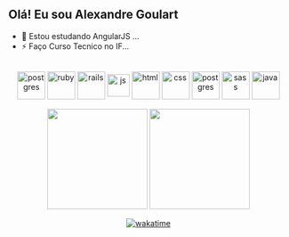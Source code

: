 ## Olá! Eu sou Alexandre Goulart

- 🌱 Estou estudando AngularJS ...
- ⚡ Faço Curso Tecnico no IF...


<div align="center" style="display: inline_block"><br>
  <img align="center" alt="postgres" height="50" width="50" src="https://cdn.jsdelivr.net/gh/devicons/devicon/icons/linux/linux-original.svg">
  <img align="center" alt="ruby" height="50" width="50" src="https://cdn.jsdelivr.net/gh/devicons/devicon/icons/ruby/ruby-plain-wordmark.svg">
  <img align="center" alt="rails" height="50" width="50" src="https://cdn.jsdelivr.net/gh/devicons/devicon/icons/rails/rails-plain-wordmark.svg">
  <img align="center" alt="js" height="40" width="40" src="https://cdn.jsdelivr.net/gh/devicons/devicon/icons/javascript/javascript-original.svg">
  <img align="center" alt="html" height="50" width="50" src="https://cdn.jsdelivr.net/gh/devicons/devicon/icons/html5/html5-plain-wordmark.svg">
  <img align="center" alt="css" height="50" width="50" src="https://cdn.jsdelivr.net/gh/devicons/devicon/icons/css3/css3-plain-wordmark.svg">
  <img align="center" alt="postgres" height="50" width="50" src="https://cdn.jsdelivr.net/gh/devicons/devicon/icons/postgresql/postgresql-plain-wordmark.svg">
  <img align="center" alt="sass" height="50" width="50" src="https://cdn.jsdelivr.net/gh/devicons/devicon/icons/sass/sass-original.svg" />   
  <img align="center" alt="java" height="50" width="50" src="https://cdn.jsdelivr.net/gh/devicons/devicon@latest/icons/java/java-original.svg" />
          

</div><br>

<div align="center";">

  <img height="180em" src="https://github-readme-stats.vercel.app/api?username=AlexandreGoular&theme=react&show_icons=true&hide_border=true&count_private=true">

  <img height="180em" src="https://github-readme-stats.vercel.app/api/top-langs/?username=AlexandreGoular&theme=react&show_icons=true&hide_border=true&layout=compact">
 
</div>

<div align="center";>



[![wakatime](https://wakatime.com/badge/user/018cf0c0-80bb-435c-ba5b-49593f6d4d93.svg)](https://wakatime.com/@018cf0c0-80bb-435c-ba5b-49593f6d4d93)

</div>

